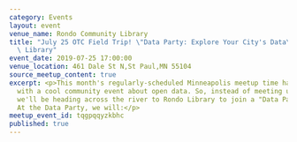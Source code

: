 ```yaml
---
category: Events
layout: event
venue_name: Rondo Community Library
title: "July 25 OTC Field Trip! \"Data Party: Explore Your City's Data\" at Rondo\
  \ Library"
event_date: 2019-07-25 17:00:00
venue_location: 461 Dale St N,St Paul,MN 55104
source_meetup_content: true
excerpt: <p>This month's regularly-scheduled Minneapolis meetup time happens to correspond
  with a cool community event about open data. So, instead of meeting up in Minneapolis,
  we'll be heading across the river to Rondo Library to join a "Data Party" event!
  At the Data Party, we will:</p>
meetup_event_id: tqgpqqyzkbhc
published: true
---
```

